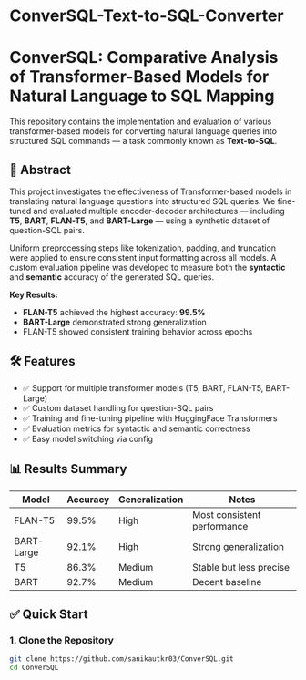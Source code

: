 # ConverSQL-Text-to-SQL-Converter

# ConverSQL: Comparative Analysis of Transformer-Based Models for Natural Language to SQL Mapping

This repository contains the implementation and evaluation of various transformer-based models for converting natural language queries into structured SQL commands — a task commonly known as **Text-to-SQL**.

## 🧠 Abstract

This project investigates the effectiveness of Transformer-based models in translating natural language questions into structured SQL queries. We fine-tuned and evaluated multiple encoder-decoder architectures — including **T5**, **BART**, **FLAN-T5**, and **BART-Large** — using a synthetic dataset of question-SQL pairs.

Uniform preprocessing steps like tokenization, padding, and truncation were applied to ensure consistent input formatting across all models. A custom evaluation pipeline was developed to measure both the **syntactic** and **semantic** accuracy of the generated SQL queries.

**Key Results:**
- **FLAN-T5** achieved the highest accuracy: **99.5%**
- **BART-Large** demonstrated strong generalization
- FLAN-T5 showed consistent training behavior across epochs

## 🛠️ Features

- ✅ Support for multiple transformer models (T5, BART, FLAN-T5, BART-Large)
- ✅ Custom dataset handling for question-SQL pairs
- ✅ Training and fine-tuning pipeline with HuggingFace Transformers
- ✅ Evaluation metrics for syntactic and semantic correctness
- ✅ Easy model switching via config

## 📊 Results Summary

| Model       | Accuracy | Generalization | Notes                        |
|-------------|----------|----------------|------------------------------|
| FLAN-T5     | 99.5%    | High           | Most consistent performance |
| BART-Large  | 92.1%    | High           | Strong generalization       |
| T5          | 86.3%    | Medium         | Stable but less precise     |
| BART        | 92.7%    | Medium         | Decent baseline             |

## ✅ Quick Start

### 1. Clone the Repository

```bash
git clone https://github.com/sanikautkr03/ConverSQL.git
cd ConverSQL
